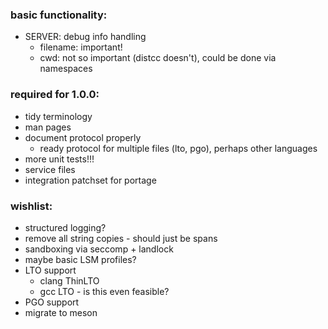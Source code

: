 ### basic functionality:

- SERVER: debug info handling
    - filename: important!
    - cwd: not so important (distcc doesn't), could be done via namespaces

### required for 1.0.0:

- tidy terminology
- man pages
- document protocol properly
    - ready protocol for multiple files (lto, pgo), perhaps other languages
- more unit tests!!!
- service files
- integration patchset for portage

### wishlist:

- structured logging?
- remove all string copies - should just be spans
- sandboxing via seccomp + landlock
- maybe basic LSM profiles?
- LTO support
    - clang ThinLTO
    - gcc LTO - is this even feasible?
- PGO support
- migrate to meson